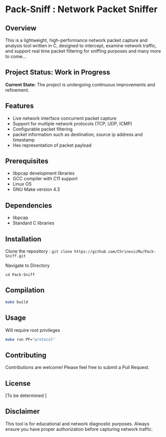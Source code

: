 # Pack-Sniff : Network Packet Sniffer

## Overview

This is a lightweight, high-performance network packet capture and analysis tool written in C, designed to intercept, examine network traffic, and support real time packet filtering for sniffing purposes and many more to come...

## Project Status: Work in Progress

**Current State:** The project is undergoing continuous improvements and refinement.

## Features

- Live network interface concurrent packet capture
- Support for multiple network protocols (TCP, UDP, ICMP)
- Configurable packet filtering
- packet information such as destination, source ip address and timestamp  
- Hex representation of packet payload 

## Prerequisites

- libpcap development libraries
- GCC compiler with C11 support
- Linux OS
- GNU Make version 4.3  

## Dependencies

- libpcap
- Standard C libraries

## Installation 

Clone the repository : 
``
git clone https://github.com/ChrinovicMu/Pack-Sniff.git 
``

Navigate to Directory
```
cd Pack-Sniff
```


## Compilation

```bash
make build 
```

## Usage
Will require root privileges 

```bash
make run PF="protocol" 
```
## Contributing

Contributions are welcome! Please feel free to submit a Pull Request.

## License

[To be determined ]

## Disclaimer

This tool is for educational and network diagnostic purposes. Always ensure you have proper authorization before capturing network traffic.
